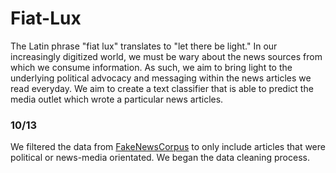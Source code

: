 # Fiat-Lux
The Latin phrase "fiat lux" translates to "let there be light." In our increasingly digitized world, we must be wary about the news sources from which we consume information. As such, we aim to bring light to the underlying political advocacy and messaging within the news articles we read everyday. We aim to create a text classifier that is able to predict the media outlet which wrote a particular news articles.  

### 10/13 
We filtered the data from [FakeNewsCorpus](https://github.com/several27/FakeNewsCorpus) to only include articles that were political or news-media orientated. We began the data cleaning process.
